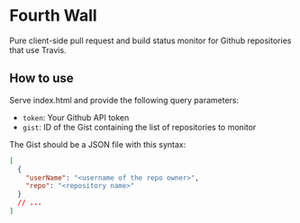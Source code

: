 # Fourth Wall

Pure client-side pull request and build status monitor for Github repositories that use Travis.

## How to use

Serve index.html and provide the following query parameters:
 - `token`: Your Github API token
 - `gist`: ID of the Gist containing the list of repositories to monitor

The Gist should be a JSON file with this syntax:
```json
[
  {
    "userName": "<username of the repo owner>",
    "repo": "<repository name>"
  }
  // ...
]
```
